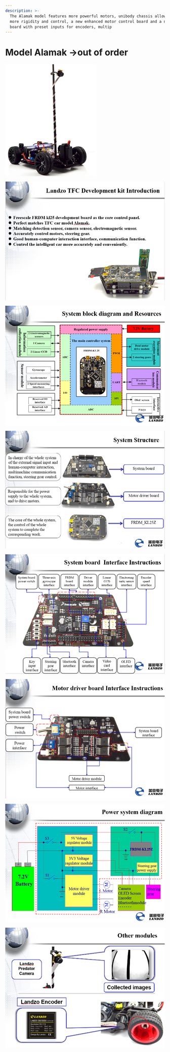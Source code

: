 ```yaml
---
description: >-
  The Alamak model features more powerful motors, unibody chassis allowing for
  more rigidity and control, a new enhanced motor control board and a new power
  board with preset inputs for encoders, multip
---
```


# Model Alamak -&gt;out of order

![](../../../../.gitbook/assets/grafik%20%283%29.png)

![](../../../../.gitbook/assets/grafik%20%288%29.png)

![](../../../../.gitbook/assets/grafik%20%289%29.png)

![](../../../../.gitbook/assets/grafik%20%285%29.png)

![](../../../../.gitbook/assets/grafik%20%284%29.png)

![](../../../../.gitbook/assets/grafik%20%287%29.png)

![](../../../../.gitbook/assets/grafik%20%282%29.png)

![](../../../../.gitbook/assets/grafik%20%286%29.png)

